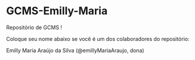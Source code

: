 # GCMS-Emilly-Maria


Repositório de GCMS !

Coloque seu nome abaixo se você é um dos colaboradores do repositório:

Emilly Maria Araújo da Silva (@emillyMariaAraujo, dona)

